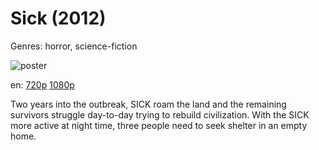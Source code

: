 # Sick (2012)

Genres: horror, science-fiction

![poster](http://image.tmdb.org/t/p/w500/20m9IlazoOgnd50QtWYQgtwb3o7.jpg)

en:
  [720p](magnet:?xt=urn:btih:ACA962131DF06CB22A02FE437062D7D290FBB461&tr=udp://glotorrents.pw:6969/announce&tr=udp://tracker.opentrackr.org:1337/announce&tr=udp://torrent.gresille.org:80/announce&tr=udp://tracker.openbittorrent.com:80&tr=udp://tracker.coppersurfer.tk:6969&tr=udp://tracker.leechers-paradise.org:6969&tr=udp://p4p.arenabg.ch:1337&tr=udp://tracker.internetwarriors.net:1337)
  [1080p](magnet:?xt=urn:btih:3014701D6EFB7D3B6EF51EF6B820FB3F6A600CAF&tr=udp://glotorrents.pw:6969/announce&tr=udp://tracker.opentrackr.org:1337/announce&tr=udp://torrent.gresille.org:80/announce&tr=udp://tracker.openbittorrent.com:80&tr=udp://tracker.coppersurfer.tk:6969&tr=udp://tracker.leechers-paradise.org:6969&tr=udp://p4p.arenabg.ch:1337&tr=udp://tracker.internetwarriors.net:1337)
  


Two years into the outbreak, SICK roam the land and the remaining survivors struggle day-to-day trying to rebuild civilization. With the SICK more active at night time, three people need to seek shelter in an empty home.